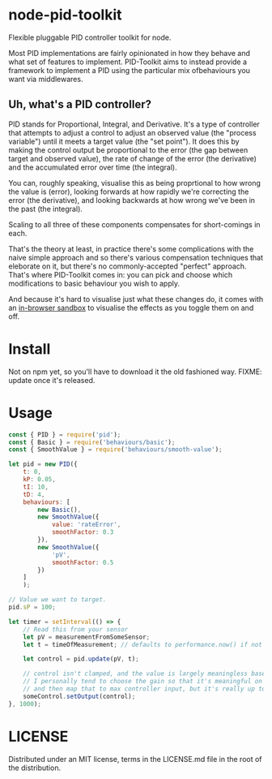 # node-pid-toolkit

Flexible pluggable PID controller toolkit for node.

Most PID implementations are fairly opinionated in how they behave and what set of features to implement. PID-Toolkit aims to instead provide a framework to implement a PID using the particular mix ofbehaviours you want via middlewares.

## Uh, what's a PID controller?

PID stands for Proportional, Integral, and Derivative. It's a type of controller that attempts to adjust a control to adjust an observed value (the "process variable") until it meets a target value (the "set point"). It does this by making the control output be proportional to the error (the gap between target and observed value), the rate of change of the error (the derivative) and the accumulated error over time (the integral).

You can, roughly speaking, visualise this as being proprtional to how wrong the value is (error), looking forwards at how rapidly we're correcting the error (the derivative), and looking backwards at how wrong we've been in the past (the integral).

Scaling to all three of these components compensates for short-comings in each.

That's the theory at least, in practice there's some complications with the naive simple approach and so there's various compensation techniques that eleborate on it, but there's no commonly-accepted "perfect" approach. That's where PID-Toolkit comes in: you can pick and choose which modifications to basic behaviour you wish to apply.

And because it's hard to visualise just what these changes do, it comes with an [in-browser sandbox](https://illusori.github.io/node-pid-toolkit) to visualise the effects as you toggle them on and off.

# Install

Not on npm yet, so you'll have to download it the old fashioned way. FIXME: update once it's released.

# Usage

```js
const { PID } = require('pid');
const { Basic } = require('behaviours/basic');
const { SmoothValue } = require('behaviours/smooth-value');

let pid = new PID({
    t: 0,
    kP: 0.05,
    tI: 10,
    tD: 4,
    behaviours: [
        new Basic(),
        new SmoothValue({
            value: 'rateError',
            smoothFactor: 0.3
        }),
        new SmoothValue({
            'pV',
            smoothFactor: 0.5
        })
    ]
    );

// Value we want to target.
pid.sP = 100;

let timer = setInterval(() => {
    // Read this from your sensor
    let pV = measurementFromSomeSensor;
    let t = timeOfMeasurement; // defaults to performance.now() if not provided.

    let control = pid.update(pV, t);

    // control isn't clamped, and the value is largely meaningless based on the gain you provided
    // I personally tend to choose the gain so that it's meaningful on a -1.0..1.0 range,
    // and then map that to max controller input, but it's really up to you.
    someControl.setOutput(control);
}, 1000);
```

# LICENSE

Distributed under an MIT license, terms in the LICENSE.md file in the root of the distribution.
